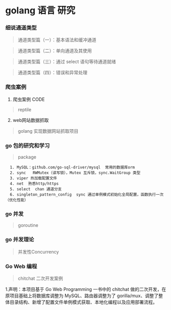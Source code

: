 
# golang  语言 研究

### 细说通道类型

   > 通道类型篇（一）：基本语法和缓冲通道

   > 通道类型篇（二）：单向通道及其使用

   > 通道类型篇（三）：通过 select 语句等待通道就绪
   
   > 通道类型篇（四）：错误和异常处理


### 爬虫案例 

 1. 爬虫案例 CODE 

   > reptile
  
 2. web网站数据抓取

   > golang 实现数据网站抓取项目

### go 包的研究和学习

   > package

      1. MySQL：github.com/go-sql-driver/mysql  常用的数据库orm
      2. sync   RWMutex（读写锁），Mutex 互斥锁，sync.WaitGroup 类型
      3. viper 热加载配置文件
      4. net  熟悉http/https
      5. select  chan 通道分支
      6. singleton_pattern_config  sync 通过单例模式初始化全局配置，函数执行一次（优化性能）

       
### go 并发 

   > goroutine

### go 并发理论

   > 并发性Concurrency

### Go Web 编程

   > chitchat 二次开发案例

   1.声明：本项目基于 Go Web Programming 一书中的 chitchat 做的二次开发，在原项目基础上将数据库调整为 MySQL、路由器调整为了 gorilla/mux、调整了整体目录结构、新增了配置文件单例模式获取、本地化编程以及应用部署流程。   

